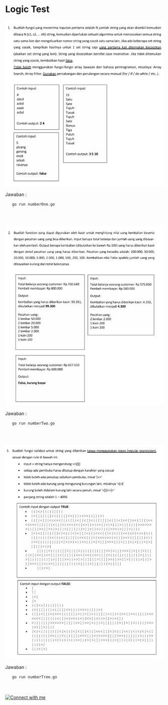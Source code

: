 # Logic Test
![No.1](1.png)

Jawaban :
```sh
   go run numberOne.go
```
<br/><br/>

![No.2](2.png)

Jawaban :
```sh
   go run numberTwo.go
```

<br/><br/>

![No.3](3.png)

Jawaban :
```sh
   go run numberTree.go
```

<br/><br/>
<a href="https://www.adamnasrudin.com" target="_blank">
<img 
    src="https://img.shields.io/static/v1?message=Connect%20with%20me&logo=varcel&label=&color=0077B5&logoColor=white&labelColor=&style=for-the-badge" 
    height="35" alt="Connect with me"  />
</a>
